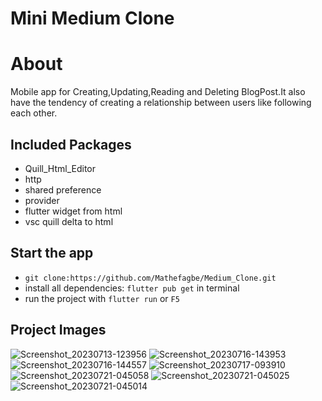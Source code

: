 # Mini Medium Clone

# **About**
Mobile app for Creating,Updating,Reading and Deleting BlogPost.It also have the tendency of creating a relationship between users like following each other.

## **Included Packages**

* Quill_Html_Editor
* http
* shared preference
* provider
* flutter widget from html
* vsc quill delta to html
  
## **Start the app**
* `git clone:https://github.com/Mathefagbe/Medium_Clone.git`
* install all dependencies: `flutter pub get` in terminal
* run the project with `flutter run` or `F5`
## **Project Images**
![Screenshot_20230713-123956](https://github.com/Mathefagbe/Medium_Clone/assets/94699588/53cebba6-4597-419f-ac84-2217e33b4dab)
![Screenshot_20230716-143953](https://github.com/Mathefagbe/Medium_Clone/assets/94699588/2ce98b94-e7b9-4472-a93c-caf8bb2e364a)
![Screenshot_20230716-144557](https://github.com/Mathefagbe/Medium_Clone/assets/94699588/1e4d44ea-535e-42a7-b412-9dc893a23b09)
![Screenshot_20230717-093910](https://github.com/Mathefagbe/Medium_Clone/assets/94699588/31cb1c54-d411-4994-9460-2071e728c92a)
![Screenshot_20230721-045058](https://github.com/Mathefagbe/Medium_Clone/assets/94699588/dbdf8601-18a3-4b37-b263-bafb69f32d4e)
![Screenshot_20230721-045025](https://github.com/Mathefagbe/Medium_Clone/assets/94699588/7053f268-e422-48d1-b376-d05be4d1ed67)
![Screenshot_20230721-045014](https://github.com/Mathefagbe/Medium_Clone/assets/94699588/c9edf675-73fb-43fe-a5af-f4e351b99017)
